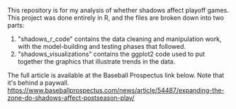 This repository is for my analysis of whether shadows affect playoff games. This project was done entirely in R, and the files are broken down into two parts:
  1. "shadows_r_code" contains the data cleaning and manipulation work, with the model-building and testing phases that followed.
  2. "shadows_visualizations" contains the ggplot2 code used to put together the graphics that illustrate trends in the data.
  
The full article is available at the Baseball Prospectus link below. Note that it's behind a paywall.
https://www.baseballprospectus.com/news/article/54487/expanding-the-zone-do-shadows-affect-postseason-play/
